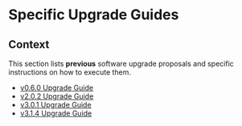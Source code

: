 # Specific Upgrade Guides

## Context

This section lists **previous** software upgrade proposals and specific instructions on how to execute them.

- [v0.6.0 Upgrade Guide](./v0.6-upgrade.md)
- [v2.0.2 Upgrade Guide](./v2.0.2-upgrade.md)
- [v3.0.1 Upgrade Guide](./v3.0.1-upgrade.md)
- [v3.1.4 Upgrade Guide](./v3.1.4-upgrade.md)

